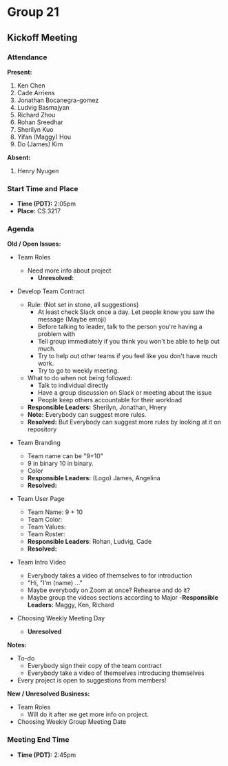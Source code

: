 # Group 21

## Kickoff Meeting

### Attendance
**Present:** 
1. Ken Chen
2. Cade Arriens
3. Jonathan Bocanegra-gomez
4. Ludvig Basmajyan
5. Richard Zhou
6. Rohan Sreedhar
7. Sherilyn Kuo
8. Yifan (Maggy) Hou
9. Do (James) Kim
   
**Absent:** 
1. Henry Nyugen

### Start Time and Place
- **Time (PDT):** 2:05pm
- **Place:** CS 3217

### Agenda
**Old / Open Issues:**  <!-- Any old/Open business from the previous meeting -->
- Team Roles 
  - Need more info about project
    - **Unresolved:** 

- Develop Team Contract
  - Rule: (Not set in stone, all suggestions)
    - At least check Slack once a day. Let people know you saw the message (Maybe emoji)
    - Before talking to leader, talk to the person you're having a problem with
    - Tell group immediately if you think you won't be able to help out much.
    - Try to help out other teams if you feel like you don't have much work.
    - Try to go to weekly meeting.
  - What to do when not being followed:
    - Talk to individual directly
    - Have a group discussion on Slack or meeting about the issue
    - People keep others accountable for their workload
  - **Responsible Leaders:** Sherilyn, Jonathan, Hnery
  - **Note:** Everybody can suggest more rules.
  - **Resolved:** But Everybody can suggest more rules by looking at it on repository
- Team Branding
  - Team name can be "9+10"
  - 9 in binary 10 in binary. 
  - Color
  - **Responsible Leaders:** (Logo) James, Angelina
  - **Resolved:** 
- Team User Page
  - Team Name: 9 + 10
  - Team Color: 
  - Team Values: 
  - Team Roster: 
  - **Responsible Leaders**: Rohan, Ludvig, Cade
  - **Resolved:**
- Team Intro Video
  - Everybody takes a video of themselves to for introduction
  - "Hi, "I'm (name) ..."
  - Maybe everybody on Zoom at once? Rehearse and do it?
  - Maybe group the videos sections according to Major
  -**Responsible Leaders:**  Maggy, Ken, Richard
- Choosing Weekly Meeting Day
  - **Unresolved**
  
**Notes:**
- To-do
  - Everybody sign their copy of the team contract
  - Everybody take a video of themselves introducing themselves
- Every project is open to suggestions from members!
  

**New / Unresolved Business:** <!-- New or still unresolved business to be discussed next Meeting (Even Open Issues that weren't resolved) -->
- Team Roles
  - Will do it after we get more info on project.
- Choosing Weekly Group Meeting Date
  
### Meeting End Time
- **Time (PDT):** 2:45pm
